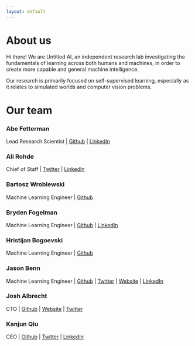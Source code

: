 ```yaml
---
layout: default
---
```


# About us
Hi there! We are Untitled AI, an independent research lab investigating the fundamentals of learning across both humans and machines, in order to create more capable and general machine intelligence.

Our research is primarily focused on self-supervised learning, especially as it relates to simulated worlds and computer vision problems. 

# Our team
### **Abe Fetterman**
Lead Research Scientist | [Github](https://github.com/abefetterman) | [LinkedIn](https://www.linkedin.com/in/abe-fetterman-85b57252/)

### **Ali Rohde**
Chief of Staff | [Twitter](https://twitter.com/RohdeAli) | [LinkedIn](https://www.linkedin.com/in/ali-rohde-90719970/)

### **Bartosz Wroblewski**
Machine Learning Engineer | [Github](https://github.com/bawr)

### **Bryden Fogelman**
Machine Learning Engineer | [Github](https://github.com/brydenfogelman) | [LinkedIn](https://www.linkedin.com/in/brydenfogelman/)

### **Hristijan Bogoevski**
Machine Learning Engineer | [Github](https://github.com/birbbit)

### **Jason Benn**
Machine Learning Engineer | [Github](https://github.com/JasonBenn) | [Twitter](https://twitter.com/jasoncbenn?lang=en) | [Website](https://jasonbenn.com/) | [LinkedIn](https://www.linkedin.com/in/bennjason/)

### **Josh Albrecht**
CTO | [Github](https://github.com/joshalbrecht) | [Website](http://joshalbrecht.com/) | [Twitter](https://twitter.com/joshalbrecht)

### **Kanjun Qiu**
CEO | [Github](https://github.com/kanjun) | [Twitter](https://twitter.com/kanjun) | [LinkedIn](https://www.linkedin.com/in/kanjun/)